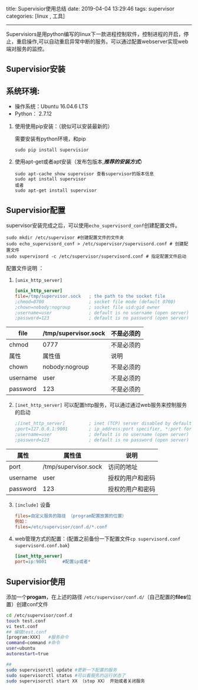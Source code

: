 title: Supervisior使用总结
date: 2019-04-04 13:29:46
tags: supervisor
categories: [linux , 工具]

---

Supervisiors是用python编写的linux下一款进程控制软件，控制进程的开启，停止，重启操作,可以自动重启异常中断的服务。可以通过配置webserver实现web端对服务的监控。

## Supervisior安装

## 系统环境:
  - 操作系统：Ubuntu 16.04.6 LTS
  - Python： 2.7.12

1. 使用使用pip安装：（貌似可以安装最新的）

   需要安装有python环境，和pip

   ```shell
   sudo pip install supervisior
   ```

2. 使用apt-get或者apt安装（发布包版本,***推荐的安装方式***）

   ```shell
   sudo apt-cache show supervisor 查看supervisor的版本信息
   sudo apt install supervisor
   或者
   sudo apt-get install supervisor
   ```

   

## Supervisior配置

supervisor安装完成之后，可以使用`echo_supervisord_conf`创建配置文件。

```shell
sudo mkdir /etc/supervisor #创建配置文件的文件夹
sudo echo_supervisord_conf > /etc/supervisor/supervisord.conf # 创建配置文件
sudo supervisord -c /etc/supervisor/supervisord.conf # 指定配置文件启动
```

配置文件说明 ：

1. `[unix_http_server]`

   ```ini
   [unix_http_server]
   file=/tmp/supervisor.sock   ; the path to the socket file
   ;chmod=0700                 ; socket file mode (default 0700)
   ;chown=nobody:nogroup       ; socket file uid:gid owner
   ;username=user              ; default is no username (open server)
   ;password=123               ; default is no password (open server)
   ```



| file     | /tmp/supervisor.sock | 不是必须的 |
| -------- | -------------------- | ---------- |
| chmod    | 0777                 | 不是必须的 |
| 属性     | 属性值               | 说明       |
| chown    | nobody:nogroup       | 不是必须的 |
| username | user                 | 不是必须的 |
| password | 123                  | 不是必须的 |

2. `[inet_http_server]` 可以配置http服务，可以通过通过web服务来控制服务的启动

   ```ini
   ;[inet_http_server]         ; inet (TCP) server disabled by default
   ;port=127.0.0.1:9001        ; ip_address:port specifier, *:port for all iface
   ;username=user              ; default is no username (open server)
   ;password=123               ; default is no password (open server)
   
   ```



| 属性     | 属性值               | 说明             |
| -------- | -------------------- | ---------------- |
| port     | /tmp/supervisor.sock | 访问的地址       |
| username | user                 | 授权的用户和密码 |
| password | 123                  | 授权的用户和密码 |
3. `[include]` 设备

   ```ini
   files=自定义服务的路径 （program配置放置的位置）
   例如：
   files=/etc/supervisor/conf.d/*.conf 
   ```

4. web管理方式的配置：(配置之前备份一下配置文件`cp supervisord.conf supervisord.conf.bak`)



   ```ini
   [inet_http_server]
   port=ip:9001      #配置ip或者*
   ```





## Supervisior使用

添加一个**progam**，在上述的路径 `/etc/supervisor/conf.d/`（自己配置的**files**位置）创建conf文件

```sh
cd /etc/supervisor/conf.d
touch test.conf
vi test.conf
## 编辑test.conf
[program:XXX]   #服务命令 
command=command #命令
user=ubuntu		
autorestart=true 

## 
sudo supervisorctl update #更新一下配置的服务
sudo supervisorctl status #可以看服务的运行状态了
sudo supervisorctl start XX （stop XX） 开始或者关闭服务
```

